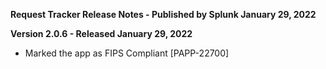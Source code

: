 **Request Tracker Release Notes - Published by Splunk January 29, 2022**


**Version 2.0.6 - Released January 29, 2022**

* Marked the app as FIPS Compliant [PAPP-22700]